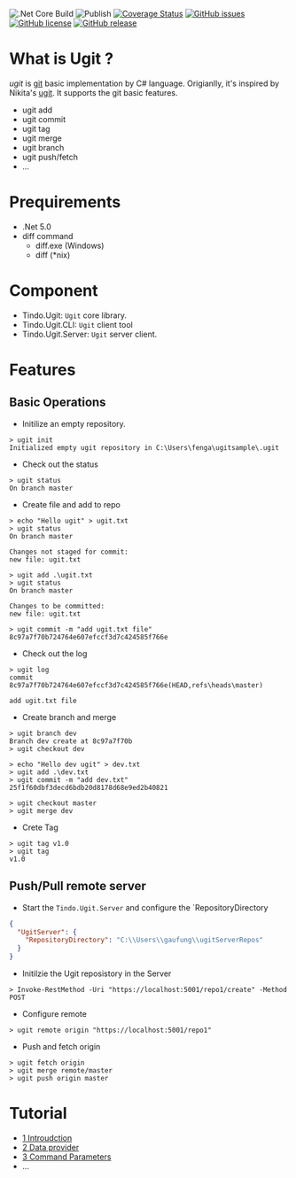 ![.Net Core Build](https://github.com/gaufung/ugit/workflows/.NET%20Core/badge.svg)
![Publish](https://github.com/gaufung/ugit/workflows/Publish/badge.svg)
[![Coverage Status](https://coveralls.io/repos/github/gaufung/ugit/badge.svg)](https://coveralls.io/github/gaufung/ugit)
[![GitHub issues](https://img.shields.io/github/issues/gaufung/ugit?style=plastic)](https://github.com/gaufung/ugit/issues)
[![GitHub license](https://img.shields.io/github/license/gaufung/ugit)](https://github.com/gaufung/ugit/blob/master/LICENSE)
[![GitHub release](https://img.shields.io/github/release/gaufung/.svg)](https://GitHub.com/gaufung/ugit/releases/)



# What is **Ugit** ?

*ugit* is [git](https://en.wikipedia.org/wiki/Git) basic implementation by C# language. Origianlly, it's inspired by Nikita's [ugit](https://www.leshenko.net/p/ugit/). It supports the git basic features. 
- ugit add 
- ugit commit 
- ugit tag 
- ugit merge
- ugit branch
- ugit push/fetch
- ...

# Prequirements 
- .Net 5.0
- diff command
  - diff.exe (Windows)
  - diff (*nix)

# Component 
- Tindo.Ugit: `Ugit` core library. 
- Tindo.Ugit.CLI: `Ugit` client tool
- Tindo.Ugit.Server: `Ugit` server client.

# Features

## Basic Operations 

- Initilize an empty repository. 
```
> ugit init
Initialized empty ugit repository in C:\Users\fenga\ugitsample\.ugit
```
- Check out the status

```
> ugit status
On branch master
```

- Create file and add to repo

```
> echo "Hello ugit" > ugit.txt
> ugit status
On branch master

Changes not staged for commit:
new file: ugit.txt

> ugit add .\ugit.txt
> ugit status
On branch master

Changes to be committed:
new file: ugit.txt

> ugit commit -m "add ugit.txt file"
8c97a7f70b724764e607efccf3d7c424585f766e
```

- Check out the log 

```
> ugit log
commit 8c97a7f70b724764e607efccf3d7c424585f766e(HEAD,refs\heads\master)

add ugit.txt file
```

- Create branch and merge

```
> ugit branch dev
Branch dev create at 8c97a7f70b
> ugit checkout dev

> echo "Hello dev ugit" > dev.txt
> ugit add .\dev.txt
> ugit commit -m "add dev.txt"
25f1f60dbf3decd6bdb20d8178d68e9ed2b40821

> ugit checkout master
> ugit merge dev
```

- Crete Tag

```
> ugit tag v1.0
> ugit tag
v1.0
```

## Push/Pull remote server

- Start the `Tindo.Ugit.Server` and configure the `RepositoryDirectory

```json
{
  "UgitServer": {
    "RepositoryDirectory": "C:\\Users\\gaufung\\ugitServerRepos"
  }
}
```
- Initilzie the Ugit reposistory in the Server 

```
> Invoke-RestMethod -Uri "https://localhost:5001/repo1/create" -Method POST 
```

- Configure remote

```
> ugit remote origin "https://localhost:5001/repo1"
```

- Push and fetch origin 

```
> ugit fetch origin 
> ugit merge remote/master
> ugit push origin master
```



# Tutorial
- [1 Introudction](https://fenga.medium.com/implement-git-by-yourself-3-command-parameters-a8a7279f95d6)
- [2 Data provider](https://fenga.medium.com/implement-git-by-yourself-2-data-provider-86c9fc07be0a)
- [3 Command Parameters](https://fenga.medium.com/implement-git-by-yourself-3-command-parameters-a8a7279f95d6)
- ...